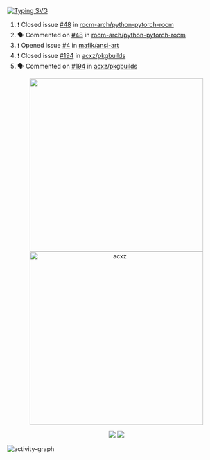 [![Typing SVG](https://readme-typing-svg.herokuapp.com?size=16&color=AFFFA3&multiline=true&height=75&lines=contributing+to+robotics%2Faerospace%2Fml%2Fgpu+software;packaging+it+for+archlinux;ricer)](https://git.io/typing-svg)

<!--START_SECTION:activity-->
1. ❗️ Closed issue [#48](https://github.com/rocm-arch/python-pytorch-rocm/issues/48) in [rocm-arch/python-pytorch-rocm](https://github.com/rocm-arch/python-pytorch-rocm)
2. 🗣 Commented on [#48](https://github.com/rocm-arch/python-pytorch-rocm/issues/48) in [rocm-arch/python-pytorch-rocm](https://github.com/rocm-arch/python-pytorch-rocm)
3. ❗️ Opened issue [#4](https://github.com/mafik/ansi-art/issues/4) in [mafik/ansi-art](https://github.com/mafik/ansi-art)
4. ❗️ Closed issue [#194](https://github.com/acxz/pkgbuilds/issues/194) in [acxz/pkgbuilds](https://github.com/acxz/pkgbuilds)
5. 🗣 Commented on [#194](https://github.com/acxz/pkgbuilds/issues/194) in [acxz/pkgbuilds](https://github.com/acxz/pkgbuilds)
<!--END_SECTION:activity-->

<p align="center">
  <img width="400em" src=https://github-readme-stats.vercel.app/api?username=acxz&include_all_commits=true&show_icons=true />
  <img width="400em" src="https://github-readme-streak-stats.herokuapp.com/?user=acxz&" alt="acxz" />
</p>

<p align="center">
  <img src=https://github-readme-stats.vercel.app/api/top-langs/?username=acxz&layout=compact />
  <img src=https://github-profile-trophy.vercel.app/?username=acxz&row=2&column=4 />
</p>

![activity-graph](https://activity-graph.herokuapp.com/graph?username=acxz&theme=aqua)
